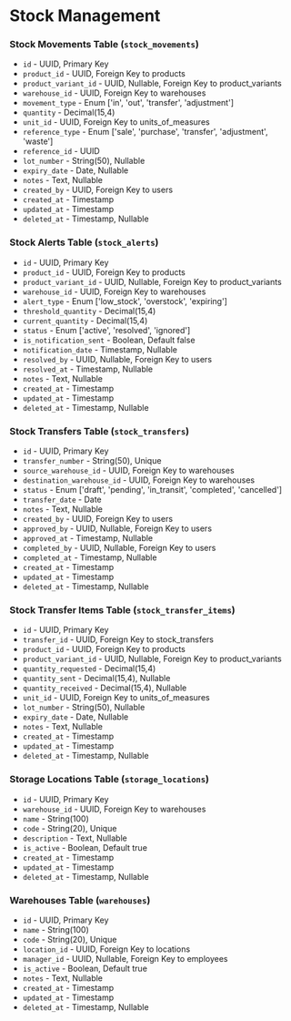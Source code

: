 # Stock Management

### Stock Movements Table (`stock_movements`)

-   `id` - UUID, Primary Key
-   `product_id` - UUID, Foreign Key to products
-   `product_variant_id` - UUID, Nullable, Foreign Key to product_variants
-   `warehouse_id` - UUID, Foreign Key to warehouses
-   `movement_type` - Enum ['in', 'out', 'transfer', 'adjustment']
-   `quantity` - Decimal(15,4)
-   `unit_id` - UUID, Foreign Key to units_of_measures
-   `reference_type` - Enum ['sale', 'purchase', 'transfer', 'adjustment', 'waste']
-   `reference_id` - UUID
-   `lot_number` - String(50), Nullable
-   `expiry_date` - Date, Nullable
-   `notes` - Text, Nullable
-   `created_by` - UUID, Foreign Key to users
-   `created_at` - Timestamp
-   `updated_at` - Timestamp
-   `deleted_at` - Timestamp, Nullable

### Stock Alerts Table (`stock_alerts`)

-   `id` - UUID, Primary Key
-   `product_id` - UUID, Foreign Key to products
-   `product_variant_id` - UUID, Nullable, Foreign Key to product_variants
-   `warehouse_id` - UUID, Foreign Key to warehouses
-   `alert_type` - Enum ['low_stock', 'overstock', 'expiring']
-   `threshold_quantity` - Decimal(15,4)
-   `current_quantity` - Decimal(15,4)
-   `status` - Enum ['active', 'resolved', 'ignored']
-   `is_notification_sent` - Boolean, Default false
-   `notification_date` - Timestamp, Nullable
-   `resolved_by` - UUID, Nullable, Foreign Key to users
-   `resolved_at` - Timestamp, Nullable
-   `notes` - Text, Nullable
-   `created_at` - Timestamp
-   `updated_at` - Timestamp
-   `deleted_at` - Timestamp, Nullable

### Stock Transfers Table (`stock_transfers`)

-   `id` - UUID, Primary Key
-   `transfer_number` - String(50), Unique
-   `source_warehouse_id` - UUID, Foreign Key to warehouses
-   `destination_warehouse_id` - UUID, Foreign Key to warehouses
-   `status` - Enum ['draft', 'pending', 'in_transit', 'completed', 'cancelled']
-   `transfer_date` - Date
-   `notes` - Text, Nullable
-   `created_by` - UUID, Foreign Key to users
-   `approved_by` - UUID, Nullable, Foreign Key to users
-   `approved_at` - Timestamp, Nullable
-   `completed_by` - UUID, Nullable, Foreign Key to users
-   `completed_at` - Timestamp, Nullable
-   `created_at` - Timestamp
-   `updated_at` - Timestamp
-   `deleted_at` - Timestamp, Nullable

### Stock Transfer Items Table (`stock_transfer_items`)

-   `id` - UUID, Primary Key
-   `transfer_id` - UUID, Foreign Key to stock_transfers
-   `product_id` - UUID, Foreign Key to products
-   `product_variant_id` - UUID, Nullable, Foreign Key to product_variants
-   `quantity_requested` - Decimal(15,4)
-   `quantity_sent` - Decimal(15,4), Nullable
-   `quantity_received` - Decimal(15,4), Nullable
-   `unit_id` - UUID, Foreign Key to units_of_measures
-   `lot_number` - String(50), Nullable
-   `expiry_date` - Date, Nullable
-   `notes` - Text, Nullable
-   `created_at` - Timestamp
-   `updated_at` - Timestamp
-   `deleted_at` - Timestamp, Nullable

### Storage Locations Table (`storage_locations`)

-   `id` - UUID, Primary Key
-   `warehouse_id` - UUID, Foreign Key to warehouses
-   `name` - String(100)
-   `code` - String(20), Unique
-   `description` - Text, Nullable
-   `is_active` - Boolean, Default true
-   `created_at` - Timestamp
-   `updated_at` - Timestamp
-   `deleted_at` - Timestamp, Nullable

### Warehouses Table (`warehouses`)

-   `id` - UUID, Primary Key
-   `name` - String(100)
-   `code` - String(20), Unique
-   `location_id` - UUID, Foreign Key to locations
-   `manager_id` - UUID, Nullable, Foreign Key to employees
-   `is_active` - Boolean, Default true
-   `notes` - Text, Nullable
-   `created_at` - Timestamp
-   `updated_at` - Timestamp
-   `deleted_at` - Timestamp, Nullable
